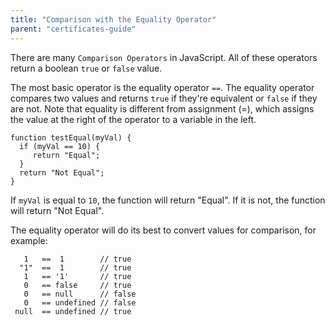 ```yaml
---
title: "Comparison with the Equality Operator"
parent: "certificates-guide"
---
```


There are many `Comparison Operators` in JavaScript. All of these operators return a boolean `true` or `false` value.

The most basic operator is the equality operator `==`. The equality operator compares two values and returns `true` if they're equivalent or `false` if they are not. Note that equality is different from assignment (=), which assigns the value at the right of the operator to a variable in the left.

    function testEqual(myVal) {
      if (myVal == 10) {
         return "Equal";
      }
      return "Not Equal";
    }

If `myVal` is equal to `10`, the function will return "Equal". If it is not, the function will return "Not Equal".

The equality operator will do its best to convert values for comparison, for example:

       1   ==  1        // true
      "1"  ==  1        // true
       1   == '1'       // true
       0   == false     // true
       0   == null      // false
       0   == undefined // false
     null  == undefined // true
